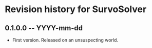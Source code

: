 # Revision history for SurvoSolver

## 0.1.0.0 -- YYYY-mm-dd

* First version. Released on an unsuspecting world.
